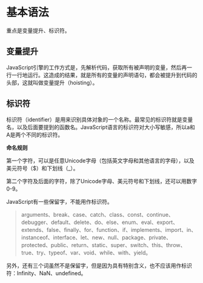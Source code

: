 # 基本语法

重点是变量提升、标识符。

## 变量提升
JavaScript引擎的工作方式是，先解析代码，获取所有被声明的变量，然后再一行一行地运行。这造成的结果，就是所有的变量的声明语句，都会被提升到代码的头部，这就叫做变量提升（hoisting）。

## 标识符
标识符（identifier）是用来识别具体对象的一个名称。最常见的标识符就是变量名，以及后面要提到的函数名。JavaScript语言的标识符对大小写敏感，所以a和A是两个不同的标识符。

**命名规则**

第一个字符，可以是任意Unicode字母（包括英文字母和其他语言的字母），以及美元符号（$）和下划线（_）。

第二个字符及后面的字符，除了Unicode字母、美元符号和下划线，还可以用数字0-9。

JavaScript有一些保留字，不能用作标识符。

> arguments、break、case、catch、class、const、continue、debugger、default、delete、do、else、enum、eval、export、extends、false、finally、for、function、if、implements、import、in、instanceof、interface、let、new、null、package、private、protected、public、return、static、super、switch、this、throw、true、try、typeof、var、void、while、with、yield。

另外，还有三个词虽然不是保留字，但是因为具有特别含义，也不应该用作标识符：Infinity、NaN、undefined。